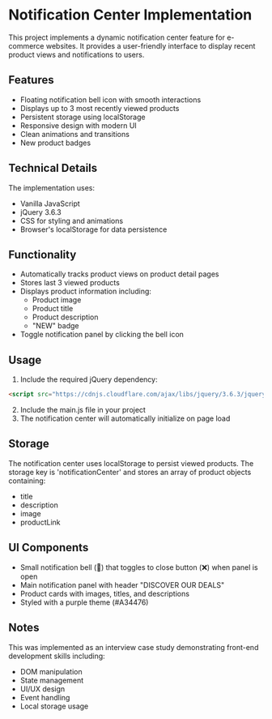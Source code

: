 # Notification Center Implementation

This project implements a dynamic notification center feature for e-commerce websites. It provides a user-friendly interface to display recent product views and notifications to users.

## Features

- Floating notification bell icon with smooth interactions
- Displays up to 3 most recently viewed products
- Persistent storage using localStorage
- Responsive design with modern UI
- Clean animations and transitions
- New product badges

## Technical Details

The implementation uses:
- Vanilla JavaScript
- jQuery 3.6.3
- CSS for styling and animations
- Browser's localStorage for data persistence

## Functionality

- Automatically tracks product views on product detail pages
- Stores last 3 viewed products
- Displays product information including:
  - Product image
  - Product title
  - Product description
  - "NEW" badge
- Toggle notification panel by clicking the bell icon

## Usage

1. Include the required jQuery dependency:
```html
<script src="https://cdnjs.cloudflare.com/ajax/libs/jquery/3.6.3/jquery.min.js"></script>
```

2. Include the main.js file in your project
3. The notification center will automatically initialize on page load

## Storage

The notification center uses localStorage to persist viewed products. The storage key is 'notificationCenter' and stores an array of product objects containing:
- title
- description
- image
- productLink

## UI Components

- Small notification bell (🔔) that toggles to close button (❌) when panel is open
- Main notification panel with header "DISCOVER OUR DEALS"
- Product cards with images, titles, and descriptions
- Styled with a purple theme (#A34476)

## Notes

This was implemented as an interview case study demonstrating front-end development skills including:
- DOM manipulation
- State management
- UI/UX design
- Event handling
- Local storage usage 